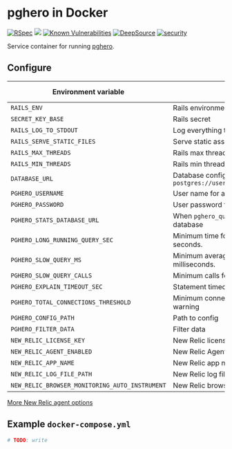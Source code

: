# pghero in Docker

[![RSpec](https://github.com/evemonk/pghero/actions/workflows/rspec.yml/badge.svg)](https://github.com/evemonk/pghero/actions/workflows/rspec.yml)
[![](https://images.microbadger.com/badges/image/biow0lf/evemonk-pghero.svg)](https://microbadger.com/images/biow0lf/evemonk-pghero)
[![Known Vulnerabilities](https://snyk.io/test/github/evemonk/pghero/badge.svg)](https://snyk.io/test/github/evemonk/pghero)
[![DeepSource](https://static.deepsource.io/deepsource-badge-light-mini.svg)](https://deepsource.io/gh/evemonk/pghero/?ref=repository-badge)
[![security](https://hakiri.io/github/evemonk/pghero/main.svg)](https://hakiri.io/github/evemonk/pghero/main)

Service container for running [pghero](https://github.com/ankane/pghero).

## Configure

| Environment variable                           | Description                                                                    | Default             | Default in container |
|------------------------------------------------|--------------------------------------------------------------------------------|---------------------|----------------------|
| `RAILS_ENV`                                    | Rails environment                                                              | `development`       | `production`         |
| `SECRET_KEY_BASE`                              | Rails secret                                                                   | not set             | not set              |
| `RAILS_LOG_TO_STDOUT`                          | Log everything to stdout                                                       | not set             | `true`               |
| `RAILS_SERVE_STATIC_FILES`                     | Serve static assets from /public                                               | not set             | `true`               |
| `RAILS_MAX_THREADS`                            | Rails max threads                                                              | `2`                 | as default           |
| `RAILS_MIN_THREADS`                            | Rails min threads                                                              | `2`                 | as default           |
| `DATABASE_URL`                                 | Database configuration. Example: `postgres://user:password@localhost/database` | not set             | not set              |
| `PGHERO_USERNAME`                              | User name for auth. Always set!                                                | not set             | not set              |
| `PGHERO_PASSWORD`                              | User password for auth. Always set!                                            | not set             | not set              |
| `PGHERO_STATS_DATABASE_URL`                    | When `pghero_query_stats` table in another database                            | not set             | not set              |
| `PGHERO_LONG_RUNNING_QUERY_SEC`                | Minimum time for long running queries. In seconds.                             | `60`                | as default           |
| `PGHERO_SLOW_QUERY_MS`                         | Minimum average time for slow queries. In milliseconds.                        | `20`                | as default           |
| `PGHERO_SLOW_QUERY_CALLS`                      | Minimum calls for slow queries                                                 | `100`               | as default           |
| `PGHERO_EXPLAIN_TIMEOUT_SEC`                   | Statement timeout for explain. In seconds.                                     | `10`                | as default           |
| `PGHERO_TOTAL_CONNECTIONS_THRESHOLD`           | Minimum connections for high connections warning                               | `500`               | as default           |
| `PGHERO_CONFIG_PATH`                           | Path to config                                                                 | `config/pghero.yml` | as default           |
| `PGHERO_FILTER_DATA`                           | Filter data                                                                    | not set             | as default           |
| `NEW_RELIC_LICENSE_KEY`                        | New Relic license key                                                          | not set             | not set              |
| `NEW_RELIC_AGENT_ENABLED`                      | New Relic Agent enabled?                                                       | not set             | `false`              |
| `NEW_RELIC_APP_NAME`                           | New Relic app name                                                             | not set             | not set              |
| `NEW_RELIC_LOG_FILE_PATH`                      | New Relic log file path                                                        | not set             | `STDOUT`             |
| `NEW_RELIC_BROWSER_MONITORING_AUTO_INSTRUMENT` | New Relic browser monitoring                                                   | not set             | not set              |

[More New Relic agent options](https://docs.newrelic.com/docs/apm/agents/ruby-agent/configuration/ruby-agent-configuration/)

## Example `docker-compose.yml`

```yaml
# TODO: write
```
